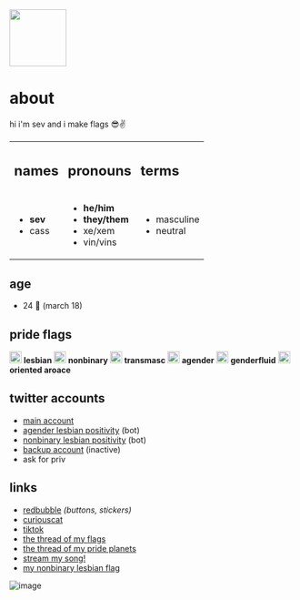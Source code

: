 <img src="https://pbs.twimg.com/profile_images/1431246860363177985/9uoc34_b_400x400.jpg"  width=100 /> 
<h1>about</h1>
hi i'm sev and i make flags 😎✌️

<p>
<table border="0">
 <tr>
    <td>
     <h2>names</h2>
  </td>
  <td>
     <h2>pronouns</h2>
  </td>
  <td>
     <h2>terms</h2>
  </td>
 </tr>
 <tr>
   <td><ul>
    <li><b>sev</b></li>
    <li>cass</li></ul>
  </td>
    <td><ul>
     <li><b>he/him</b></li>
    <li><b>they/them</b></li>
     <li>xe/xem</li>
     <li>vin/vins</li></ul>
  </td>
     <td><ul>
    <li>masculine</li>
    <li>neutral</li></ul>
  </td>
 </tr>
</table>
<p>

## age
- 24 🎂 (march 18)

## pride flags
<img src="https://pbs.twimg.com/media/EyJ6deeWUAEdlEJ?format=png&name=large"  width=21/> **lesbian** <img src="https://pbs.twimg.com/media/EyJ6dozWgAMzmOx?format=png&name=large"  width=21 /> **nonbinary** <img src="https://pbs.twimg.com/media/E-KWnfOXoAITa2p?format=png&name=900x900"  width=21 /> **transmasc** <img src="https://pbs.twimg.com/media/EyJ6d0rXMAA2ffB?format=png&name=large"  width=21 /> **agender** <img src="https://pbs.twimg.com/media/E-KWnvpXEAAkORY?format=jpg&name=large"  width=21 /> **genderfluid** <img src="https://pbs.twimg.com/media/E-KWn7tXMAA1dR6?format=png&name=small"  width=21 /> **oriented aroace** 

## twitter accounts

- [main account](https://twitter.com/theybian)
- [agender lesbian positivity](https://twitter.com/agenderlesbians) (bot)
- [nonbinary lesbian positivity](https://twitter.com/enbylesbians) (bot)
- [backup account](https://twitter.com/theybian1) (inactive)
- ask for priv


## links
- [redbubble](https://theybian.redbubble.com) *(buttons, stickers)*
- [curiouscat](https://curiouscat.com/theybian)
- [tiktok](https://tiktok.com/@sevsbian)
- [the thread of my flags](https://twitter.com/theybian/status/1308435954168979465?s=19)
- [the thread of my pride planets](https://twitter.com/theybian/status/1393646080659705861)
- [stream my song!](https://twitter.com/theybian/status/1300540997185810433)
- [my nonbinary lesbian flag](https://twitter.com/theybian/status/1403722750280220681)

![image](https://pbs.twimg.com/profile_banners/1275422406941839361/1630070429/1080x360)

